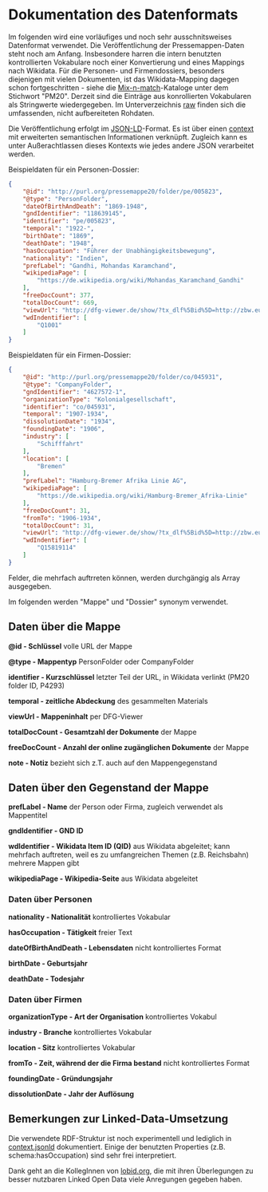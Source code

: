 # Dokumentation des Datenformats

Im folgenden wird eine vorläufiges und noch sehr ausschnitsweises Datenformat
verwendet. Die Veröffentlichung der Pressemappen-Daten steht noch am Anfang.
Insbesondere harren die intern benutzten kontrollierten Vokabulare noch einer
Konvertierung und eines Mappings nach Wikidata. Für die Personen- und
Firmendossiers, besonders diejenigen mit vielen Dokumenten, ist das
Wikidata-Mapping dagegen schon fortgeschritten - siehe die
[Mix-n-match](https://tools.wmflabs.org/mix-n-match/#/)-Kataloge unter dem
Stichwort "PM20". Derzeit sind die Einträge aus konrollierten Vokabularen als
Stringwerte wiedergegeben. Im Unterverzeichnis [raw](./raw) finden sich die
umfassenden, nicht aufbereiteten Rohdaten.

Die Veröffentlichung erfolgt im [JSON-LD](https://json-ld.org/)-Format. Es ist
über einen [context](./context.jsonld) mit erweiterten semantischen Informationen
verknüpft. Zugleich kann es unter Außerachtlassen dieses Kontexts wie jedes
andere JSON verarbeitet werden.

Beispieldaten für ein Personen-Dossier:

```json
{
    "@id": "http://purl.org/pressemappe20/folder/pe/005823",
    "@type": "PersonFolder",
    "dateOfBirthAndDeath": "1869-1948",
    "gndIdentifier": "118639145",
    "identifier": "pe/005823",
    "temporal": "1922-",
    "birthDate": "1869",
    "deathDate": "1948",
    "hasOccupation": "Führer der Unabhängigkeitsbewegung",
    "nationality": "Indien",
    "prefLabel": "Gandhi, Mohandas Karamchand",
    "wikipediaPage": [
        "https://de.wikipedia.org/wiki/Mohandas_Karamchand_Gandhi"
    ],
    "freeDocCount": 377,
    "totalDocCount": 669,
    "viewUrl": "http://dfg-viewer.de/show/?tx_dlf%5Bid%5D=http://zbw.eu/beta/pm20mets/pe/0058xx/005823.xml",
    "wdIndentifier": [
        "Q1001"
    ]
}
```

Beispieldaten für ein Firmen-Dossier:

```json
{
    "@id": "http://purl.org/pressemappe20/folder/co/045931",
    "@type": "CompanyFolder",
    "gndIdentifier": "4627572-1",
    "organizationType": "Kolonialgesellschaft",
    "identifier": "co/045931",
    "temporal": "1907-1934",
    "dissolutionDate": "1934",
    "foundingDate": "1906",
    "industry": [
        "Schifffahrt"
    ],
    "location": [
        "Bremen"
    ],
    "prefLabel": "Hamburg-Bremer Afrika Linie AG",
    "wikipediaPage": [
        "https://de.wikipedia.org/wiki/Hamburg-Bremer_Afrika-Linie"
    ],
    "freeDocCount": 31,
    "fromTo": "1906-1934",
    "totalDocCount": 31,
    "viewUrl": "http://dfg-viewer.de/show/?tx_dlf%5Bid%5D=http://zbw.eu/beta/pm20mets/co/0459xx/045931.xml",
    "wdIndentifier": [
        "Q15819114"
    ]
}
```
Felder, die mehrfach auftrreten können, werden durchgängig als Array ausgegeben. 

Im folgenden werden "Mappe" und "Dossier" synonym verwendet.


## Daten über die Mappe

**@id - Schlüssel** volle URL der Mappe

**@type - Mappentyp** PersonFolder oder CompanyFolder

**identifier - Kurzschlüssel** letzter Teil der URL, in Wikidata verlinkt (PM20
folder ID, P4293)

**temporal - zeitliche Abdeckung** des gesammelten Materials

**viewUrl - Mappeninhalt** per DFG-Viewer

**totalDocCount - Gesamtzahl der Dokumente** der Mappe

**freeDocCount - Anzahl der online zugänglichen Dokumente** der Mappe

**note - Notiz** bezieht sich z.T. auch auf den Mappengegenstand



## Daten über den Gegenstand der Mappe

**prefLabel - Name** der Person oder Firma, zugleich verwendet als Mappentitel

**gndIdentifier - GND ID**

**wdIdentifier - Wikidata Item ID (QID)** aus Wikidata abgeleitet; kann
mehrfach auftreten, weil es zu umfangreichen Themen (z.B. Reichsbahn) mehrere
Mappen gibt

**wikipediaPage - Wikipedia-Seite** aus Wikidata abgeleitet


### Daten über Personen

**nationality - Nationalität** kontrolliertes Vokabular

**hasOccupation - Tätigkeit** freier Text

**dateOfBirthAndDeath - Lebensdaten** nicht kontrolliertes Format

**birthDate - Geburtsjahr**

**deathDate - Todesjahr**



### Daten über Firmen

**organizationType - Art der Organisation** kontrolliertes Vokabul

**industry - Branche** kontrolliertes Vokabular

**location - Sitz** kontrolliertes Vokabular

**fromTo - Zeit, während der die Firma bestand** nicht kontrolliertes Format

**foundingDate - Gründungsjahr**

**dissolutionDate - Jahr der Auflösung**


## Bemerkungen zur Linked-Data-Umsetzung

Die verwendete RDF-Struktur ist noch experimentell und lediglich in
[context.jsonld](./context.jsonld) dokumentiert. Einige der benutzten
Properties (z.B. schema:hasOccupation) sind sehr frei interpretiert.

Dank geht an die KollegInnen von [lobid.org](http://lobid.org), die mit ihren
Überlegungen zu besser nutzbaren Linked Open Data viele Anregungen gegeben haben.
